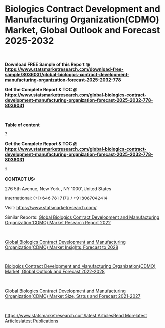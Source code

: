 <h1>Biologics Contract Development and Manufacturing Organization(CDMO) Market, Global Outlook and Forecast 2025-2032</h1><br/><p><strong>Download FREE Sample of this Report @ <a href="https://www.statsmarketresearch.com/download-free-sample/8036031/global-biologics-contract-development-manufacturing-organization-forecast-2025-2032-778">https://www.statsmarketresearch.com/download-free-sample/8036031/global-biologics-contract-development-manufacturing-organization-forecast-2025-2032-778</a></strong></p>
 
 
 
 <div><b>Get the Complete Report & TOC @ <a href="https://www.statsmarketresearch.com/global-biologics-contract-development-manufacturing-organization-forecast-2025-2032-778-8036031">https://www.statsmarketresearch.com/global-biologics-contract-development-manufacturing-organization-forecast-2025-2032-778-8036031</a></b></div>
 
 
 
 <p><br />
 
 <b>Table of content</b></p>
 
 
 
 <p>? </p>
 
 
 
 <div><b>Get the Complete Report & TOC @ <a href="https://www.statsmarketresearch.com/global-biologics-contract-development-manufacturing-organization-forecast-2025-2032-778-8036031">https://www.statsmarketresearch.com/global-biologics-contract-development-manufacturing-organization-forecast-2025-2032-778-8036031</a></b></div>
 
 
 
 <p>? </p>
 
 
 
 <p><b>CONTACT US:</b><br />
 
 276 5th Avenue, New York , NY 10001,United States<br />
 
 International: (+1) 646 781 7170 / +91 8087042414<br />
 
 Visit: <a href="https://www.statsmarketresearch.com/">https://www.statsmarketresearch.com/</a><br />
 
 Similar Reports: <a href="https://www.statsmarketresearch.com/global-biologics-contract-development-manufacturing-organization-forecast-2025-2032-778-8036031">Global Biologics Contract Development and Manufacturing Organization(CDMO) Market Research Report 2022</a><br />
 
 <br />
 
 <a href="https://www.statsmarketresearch.com/global-biologics-contract-development-manufacturing-organization-forecast-2025-2032-778-8036031">Global Biologics Contract Development and Manufacturing Organization(CDMO) Market Insights, Forecast to 2028</a><br />
 
 <br />
 
 <a href="https://www.statsmarketresearch.com/global-biologics-contract-development-manufacturing-organization-forecast-2025-2032-778-8036031">Biologics Contract Development and Manufacturing Organization(CDMO) Market, Global Outlook and Forecast 2022-2028</a><br />
 
 <br />
 
 <a href="https://www.statsmarketresearch.com/global-biologics-contract-development-manufacturing-organization-forecast-2025-2032-778-8036031">Global Biologics Contract Development and Manufacturing Organization(CDMO) Market Size, Status and Forecast 2021-2027</a><br />
 
 <br />
 
 <a href="https://gyeongbokgung.com">https://www.statsmarketresearch.com/</a><a href="https://hallyeomaritime.com">latest Articles</a><a href="https://jingwansa.com">Read More</a><a href="https://nguoiviet.jp/">latest Articles</a><a href="https://www.intelmarketresearch.com/">latest Publications</a></p>